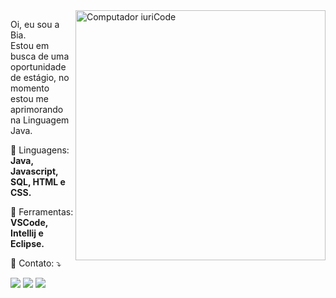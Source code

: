 <img src="https://raw.githubusercontent.com/MicaelliMedeiros/micaellimedeiros/master/image/computer-illustration.png" min-width="400px" max-width="400px" width="400px" align="right" alt="Computador iuriCode">

<p align="left"> 
 Oi, eu sou a Bia.<br>
 Estou em busca de uma oportunidade de estágio, no momento estou me aprimorando na Linguagem Java.
</p>

<p align="left">
  🦄 Linguagens: <strong> Java, Javascript, SQL,  HTML e CSS.</strong>
</p>

<p align="left">
  💼 Ferramentas: <strong>VSCode, Intellij e Eclipse.</strong>
</p>

<p align="left">
  💌 Contato: ⤵️
</p>

<p align="left">
  <a href="mailto:Beatrizg00@hotmail.com" alt="Outlook">
  <img src="https://img.shields.io/badge/Microsoft_Outlook-0078D4?style=for-the-badge&logo=microsoft-outlook&logoColor=white&link=mailto:Beatrizg00@hotmail.com"></a>

  <a href="https://www.linkedin.com/in/beatrizsgomes00/" alt="Linkedin">
  <img src="https://img.shields.io/badge/LinkedIn-0077B5?style=for-the-badge&logo=linkedin&logoColor=white&link=https://www.linkedin.com/in/beatrizsgomes00/" /></a>

  <a href="https://www.instagram.com/beatrizgomesv/" alt="Instagram">
  <img src="https://img.shields.io/badge/Instagram-E4405F?style=for-the-badge&logo=instagram&logoColor=white&link=https://www.instagram.com/beatrizgomesv/"/></a>
</p>  

